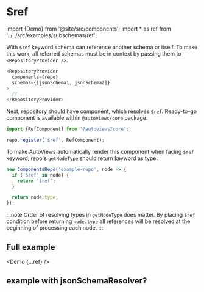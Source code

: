 # $ref

import {Demo} from '@site/src/components';
import * as ref from '../../src/examples/subschemas/ref';

With `$ref` keyword schema can reference another schema or itself.
To make this work, all referred schemas must be in context by passing them to `<RepositoryProvider />`.

```js
<RepositoryProvider
  components={repo}
  schemas={[jsonSchema1, jsonSchema2]}
>
  // ...
</RepositoryProvider>
```

Next, repository should have component, which resolves `$ref`. Ready-to-go component is available within `@autoviews/core` package.

```js
import {RefComponent} from '@autoviews/core';

repo.register('$ref', RefComponent);
```

To make AutoViews automatically render this component when facing `$ref` keyword, repo's `getNodeType` should return keyword as type:

```js
new ComponentsRepo('example-repo', node => {
  if ('$ref' in node) {
    return '$ref';
  }

  return node.type;
});
```

:::note
Order of resolving types in `getNodeType` does matter. By placing `$ref` condition before returning `node.type` all references will be resolved at the beginning of processing each node.
:::

## Full example


<Demo {...ref} />

## example with jsonSchemaResolver?
